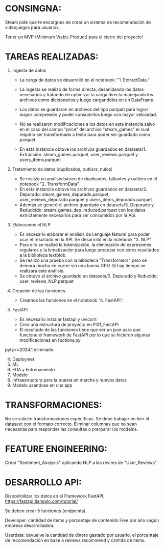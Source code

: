 # CONSINGNA:
Steam pide que te encargues de crear un sistema de recomendación de videojuegos para usuarios.

Tener un MVP (Minimum Viable Product) para el cierre del proyecto! 


# TAREAS REALIZADAS:
1. Ingesta de datos

    - La carga de datos se desarrolló en el notebook: "1. ExtractData."
    - La ingesta se realizó de forma directa, desanidando los datos necesarios y tratando de optimizar la carga directa manejando los archivos como diccionarios y luego cargandolos en un DataFrame. 
    - Los datos se guardaron en archivos del tipo parquet para lograr mayor compresión y poder consumirlos luego con mayor velocidad.
    - No se realizaron modificaciones a los datos en esta instancia salvo en el caso del campo "price" del archivo "steam_games" el cual requirió ser transformado a texto para poder ser guardado como parquet.

    - En esta instancia obtuve los archivos guardados en datasets/1. Extracción: steam_games.parquet, user_reviews.parquet y users_items.parquet  

2. Tratamiento de datos (duplicados, outliers, nulos)

    - Se realizó un análisis básico de duplicados, faltantes y outliers en el notebook "2. TransformData"
    - En esta instancia obtuve los archivos guardados en datasets/2. Depurado: steam_games_depurado.parquet, user_reviews_depurado.parquet y users_items_depurado.parquet  
    - Además se generó el archivo guardado en datasets/3. Depurado y Redudcido: steam_games_dep_reduced.parquet con los datos extrictamente necesarios para ser consumidos por la Api.

3. Elaboramos el NLP

    - Es necesario elaborar el análisis de Lenguaje Natural para poder usar el resultado en la API. Se desarrolló en la notebook "3. NLP"
    - Para ello se realizó la tokenización, la eliminación de expresiones regulares y la lematización para luego procesar con estos resultados a la biblioteca textblob.
    - Se realizó una prueba con la biblioteca "Transformers" pero se demora mucho en correr sin una buena GPU. Si hay tiempo se realizará este análisis.
    - Se obtuvo el archivo guardado en datasets/3. Depurado y Reducido: user_reviews_NLP.parquet

4. Creación de las funciones.

    - Creamos las funciones en el notebook "4. FastAPI".

5. FastAPI
    
    - Es necesario instalar fastapi y uvicorn
    - Creo una estructura de proyecto en PI01_FastAPI
    - El resultado de las funciones tiene que ser un json para que funcione el framework de FastAPI por lo que se hicieron algunas modificaciones en fuctions.py


pytz==2024.1 eliminado



4. Deploymet
5. ML
6. EDA y Entrenamiento
7. Modelo
8. Infraestructura para la puesta en marcha y nuevos datos
9. Modelo usandose en una app


# TRANSFORMACIONES:
No se solicitn transformaciones específicas.
Se debe trabajar en leer el dataseet con el formato correcto.
Eliminar columnas que no sean necesarias para responder las consultas o prerparar los modelos.

# FEATURE ENGINEERING:
Crear "Sentiment_Analysis" aplicando NLP a las revires de "User_Reviews".

# DESARROLLO API: 
Disponibilizar los datos en el Framework FastAPI. https://fastapi.tiangolo.com/tutorial/

Se deben crear 5 funciones (endpoints).

Developer: cantidad de ítems y porcentaje de contenido Free por año según empresa desarrolladora.

Userdata: devuelve la cantidad de dinero gastado por usuario, el porcentaje de recomendación en base a reviews.recommend y cantida de items.